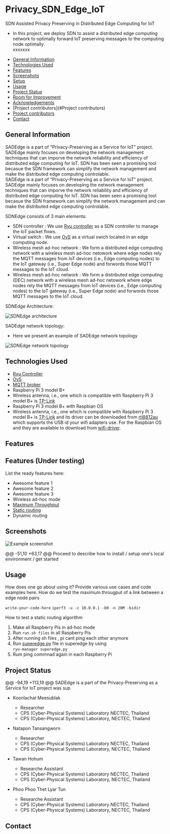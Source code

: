 # Privacy_SDN_Edge_IoT
SDN Assisted Privacy Preserving in Distributed Edge Computing for IoT
- In this project, we deploy SDN to assist a distributed edge computing network to optimally forward IoT preserving messages to the computing node optimally.   
xxxxxxx

* [General Information](#general-information)
* [Technologies Used](#technologies-used)
* [Features](#features)
* [Screenshots](#screenshots)
* [Setup](#setup)
* [Usage](#usage)
* [Project Status](#project-status)
* [Room for Improvement](#room-for-improvement)
* [Acknowledgements](#acknowledgements)
* [Project contributors](#Project contributors)
* [Project contributors](#Project-contributors)
* [Contact](#contact)
<!-- * [License](#license) -->

## General Information
SADEdge is a part of "Privacy-Preserving as a Service for IoT" project. SADEdge mainly focuses on developing the network management techniques that can imporve the network reliability and efficiency of distributed edge computing for IoT. SDN has been seen a promising tool becasue the SDN framework can simplify the network management and make the distributed edge computing controlable. <br />
SADEdge is a part of "Privacy-Preserving as a Service for IoT" project. SADEdge mainly focuses on developing the network management techniques that can imporve the network reliability and efficiency of distributed edge computing for IoT. SDN has been seen a promising tool becasue the SDN framework can simplify the network management and can make the distributed edge computing controlable. <br />

SDNEdge consists of 3 main elements: 
* SDN controller : We use [Ryu controller](https://github.com/faucetsdn/ryu) as a SDN controller to manage the IoT packet flows.
* Virtual switch : We use [OvS](https://www.openvswitch.org/) as a virtual swich located in an edge computing node. 
* Wireless mesh ad-hoc network : We form a distributed edge computing network with a wireless mesh ad-hoc netowork where edge nodes rely the MQTT messages from IoT devices (i.e., Edge computing nodes) to the IoT gateway (i.e., Super Edge node) and forwords those MQTT messages to the IoT cloud. 
* Wireless mesh ad-hoc network : We form a distributed edge computing (DEC) network with a wireless mesh ad-hoc netowork where edge nodes rely the MQTT messages from IoT devices (i.e., Edge computing nodes) to the IoT gateway (i.e., Super Edge node) and forwords those MQTT messages to the IoT cloud. 

SDNEdge Architecture: 


![SDNEdge architecture](https://github.com/TNatapon/Privacy_SDN_Edge_IoT/blob/main/Figure/SADEdge-Architecture.png)

SADEdge network topology: 
* Here we present an example of SADEdge network topology

![SDNEdge network topology](https://github.com/TNatapon/Privacy_SDN_Edge_IoT/blob/main/Figure/SADEdge-Topology.png)


## Technologies Used
- [Ryu Controller](https://ryu-sdn.org/) 
- [OvS](https://www.openvswitch.org/download/)
- [MQTT broker](https://www.hivemq.com/blog/mqtt-toolbox-mqttbox/)
- Raspberry Pi 3 model B+ 
- Wireless antenna, i.e., one which is compatible with Raspberry Pi 3 model B+ is [TP-Link](https://www.tp-link.com/th/home-networking/adapter/archer-t2u-plus/)
- Raspberry Pi 3 model B+ with Raspbian OS
- Wireless antenna, i.e., one which is compatible with Raspberry Pi 3 model B+ is [TP-Link](https://www.tp-link.com/th/home-networking/adapter/archer-t2u-plus/) and its driver can be downloaded from [rtl8812au](https://github.com/aircrack-ng/rtl8812au) which supports the USB id your wifi adapters use.  For the Raspbian OS and they are available to download from [wifi-driver](http://downloads.fars-robotics.net/wifi-drivers/).


## Features
## Features (Under testing)
List the ready features here:
- Awesome feature 1
- Awesome feature 2
- Awesome feature 3
- Wireless ad-hoc mode
- [Maximum Throughput](https://github.com/TNatapon/Privacy_SDN_Edge_IoT/tree/main/PlanB) 
- [Static routing](https://github.com/TNatapon/Privacy_SDN_Edge_IoT/tree/main/flowrules)
- Dynamic routing





## Screenshots
![Example screenshot](./img/screenshot.png)
<!-- If you have screenshots you'd like to share, include them here. -->


@@ -51,10 +63,17 @@ Proceed to describe how to install / setup one's local environment / get started


## Usage
How does one go about using it?
Provide various use cases and code examples here.
How do we test the maximum througput of a link between a edge node pairs

`write-your-code-here`
`iperf3 -u -c 10.0.0.1 -b0 -n 20M -bidir`

How to test a static routing algorithm
1) Make all Raspberry Pis in ad-hoc mode <br />
2) Run `run.sh files` in all Raspberry Pis <br />
3) After running sh files , pi cant ping each other anymore <br />
4) Run [superedge.py](https://github.com/TNatapon/Privacy_SDN_Edge_IoT/blob/main/flowrules/superedge.py) file in superedge by using  <br />
`ryu-manager superedge.py` 
6) Rum ping commnad again in each Raspberry Pi <br />


## Project Status
@@ -94,19 +113,19 @@ SADEdge is a part of the Privacy-Preserving as a Service for IoT project was sup

* Koonlachat Meesublak <br />
   * Researcher <br />
   * CPS (Cyber-Physical Systems) Laboratory NECTEC, Thailand <br />
   * CPS (Cyber-Physical Systems) Laboratory, NECTEC, Thailand <br />

* Natapon Tansangworn <br />
   * Researcher <br />
   * CPS (Cyber-Physical Systems) Laboratory NECTEC, Thailand <br />
   * CPS (Cyber-Physical Systems) Laboratory, NECTEC, Thailand <br />

* Tawan Hohum <br />
   * Researche Assistant <br />
   * CPS (Cyber-Physical Systems) Laboratory NECTEC, Thailand <br />
   * CPS (Cyber-Physical Systems) Laboratory, NECTEC, Thailand <br />

* Phoo Phoo Thet Lyar Tun <br />
   * Researche Assistant <br />
   * CPS (Cyber-Physical Systems) Laboratory NECTEC, Thailand <br />
   * CPS (Cyber-Physical Systems) Laboratory, NECTEC, Thailand <br />


## Contact
